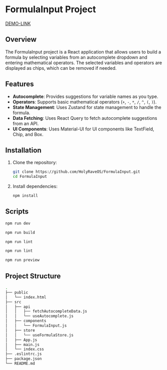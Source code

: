 # FormulaInput Project

[DEMO-LINK](https://kyryloivanov17.github.io/inputTest/)

## Overview

The FormulaInput project is a React application that allows users to build a formula by selecting variables from an autocomplete dropdown and entering mathematical operators. The selected variables and operators are displayed as chips, which can be removed if needed.

## Features

- **Autocomplete**: Provides suggestions for variable names as you type.
- **Operators**: Supports basic mathematical operators (`+`, `-`, `*`, `/`, `^`, `(`, `)`).
- **State Management**: Uses Zustand for state management to handle the formula.
- **Data Fetching**: Uses React Query to fetch autocomplete suggestions from an API.
- **UI Components**: Uses Material-UI for UI components like TextField, Chip, and Box.

## Installation

1. Clone the repository:

   ```bash
   git clone https://github.com/HolyRaveOS/FormulaInput.git
   cd FormulaInput
   ```

2. Install dependencies:

   ```bash
   npm install
   ```

## Scripts

```bash
npm run dev
```

```bash
npm run build
```

```bash
npm run lint
```

```bash
npm run lint
```

```bash
npm run preview
```

## Project Structure

```bash
.
├── public
│   └── index.html
├── src
│   ├── api
│   │   ├── fetchAutocompleteData.js
│   │   └── useAutocomplete.js
│   ├── components
│   │   └── FormulaInput.js
│   ├── store
│   │   └── useFormulaStore.js
│   ├── App.js
│   ├── main.js
│   └── index.css
├── .eslintrc.js
├── package.json
└── README.md

```
